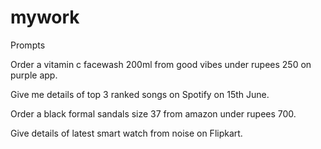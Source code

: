 # mywork
Prompts 

Order a vitamin c facewash 200ml from good vibes under rupees 250 on purple app.

Give me details of top 3 ranked songs on Spotify on 15th June.

Order a black formal sandals size 37 from amazon under rupees 700.

Give details of latest smart watch from noise on Flipkart.
